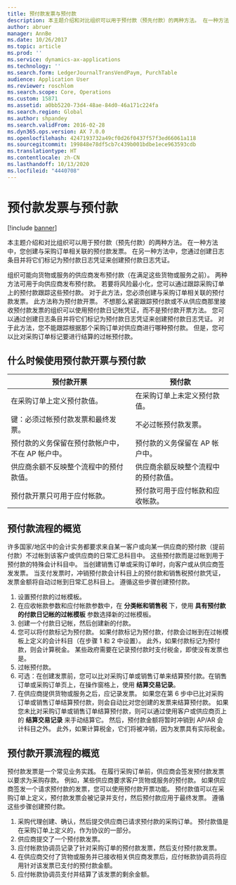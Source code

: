 ```yaml
---
title: 预付款发票与预付款
description: 本主题介绍和对比组织可以用于预付款（预先付款）的两种方法。 在一种方法中，您创建与采购订单相关联的预付款发票。 在另一种方法中，您通过创建日志条目并将它们标记为预付款日志凭证来创建预付款日志凭证。
author: abruer
manager: AnnBe
ms.date: 10/26/2017
ms.topic: article
ms.prod: ''
ms.service: dynamics-ax-applications
ms.technology: ''
ms.search.form: LedgerJournalTransVendPaym, PurchTable
audience: Application User
ms.reviewer: roschlom
ms.search.scope: Core, Operations
ms.custom: 15871
ms.assetid: a0bb5220-73d4-48ae-84d0-46a171c224fa
ms.search.region: Global
ms.author: shpandey
ms.search.validFrom: 2016-02-28
ms.dyn365.ops.version: AX 7.0.0
ms.openlocfilehash: 4247193732a49cf0d26f0437f57f3ed66061a118
ms.sourcegitcommit: 199848e78df5cb7c439b001bdbe1ece963593cdb
ms.translationtype: HT
ms.contentlocale: zh-CN
ms.lasthandoff: 10/13/2020
ms.locfileid: "4440708"
---
```

# <a name="prepayment-invoices-vs-prepayments"></a>预付款发票与预付款

[!include [banner](../includes/banner.md)]

本主题介绍和对比组织可以用于预付款（预先付款）的两种方法。 在一种方法中，您创建与采购订单相关联的预付款发票。 在另一种方法中，您通过创建日志条目并将它们标记为预付款日志凭证来创建预付款日志凭证。

组织可能向货物或服务的供应商发布预付款（在满足这些货物或服务之前）。 两种方法可用于向供应商发布预付款。 若要将风险最小化，您可以通过跟踪采购订单上的预付款跟踪这些预付款。 对于此方法，您必须创建与采购订单相关联的预付款发票。 此方法称为预付款开票。 不想那么紧密跟踪预付款或不从供应商那里接收预付款发票的组织可以使用预付款日记帐凭证，而不是预付款开票方法。 您可以通过创建日志条目并将它们标记为预付款日志凭证来创建预付款日志凭证。 对于此方法，您不能跟踪根据那个采购订单对供应商进行哪种预付款。 但是，您可以比对采购订单标记要进行结算的过帐预付款。

## <a name="when-to-use-prepayment-invoicing-vs-prepayments"></a>什么时候使用预付款开票与预付款

| 预付款开票                                                                | 预付款                                                              |
|-------------------------------------------------------------------------------------|--------------------------------------------------------------------------|
| 在采购订单上定义预付款值。                                    | 在采购订单上未定义预付款值。                    |
| 键：必须过帐预付款发票和最终发票。                       | 不必过帐预付款发票。                                    |
| 预付款的义务保留在预付款帐户中，不在 AP 帐户中。 | 预付款的义务保留在 AP 帐户中。                  |
| 供应商余额不反映整个流程中的预付款值。     | 供应商余额反映整个流程中的预付款值。 |
| 预付款开票只可用于应付帐款。                         | 预付款可用于应付帐款和应收帐款。    |

## <a name="overview-of-the-prepayment-process"></a>预付款流程的概览
许多国家/地区中的会计实务都要求来自某一客户或向某一供应商的预付款（提前付款）不过帐到该客户或供应商的日常汇总科目中。 这些预付款而是过帐到用于预付款的特殊会计科目中。 当创建销售订单或采购订单时，向客户或从供应商签发发票。 当支付发票时，冲销预付款会计科目上的预付款和销售税预付款凭证，发票金额将自动过帐到日常汇总科目上。 遵循这些步骤创建预付款。

1.  设置预付款的过帐模板。
2.  在应收帐款参数和应付帐款参数中，在 **分类帐和销售税** 下，使用 **具有预付款的付款日记帐的过帐模板** 参数选择新的过帐模板。
3.  创建一个付款日记帐，然后创建新的付款。
4.  您可以将付款标记为预付款。 如果付款标记为预付款，付款会过帐到在过帐模板上定义的会计科目（在步骤 1 和 2 中设置）。 此外，如果付款标记为预付款，则会计算税金。 某些政府需要在记录预付款时支付税金，即使没有发票也是。
5.  过帐预付款。
6.  可选：在创建发票前，您可以比对采购订单或销售订单来结算预付款。在销售订单或采购订单页上，在操作窗格上，使用 **结算交易记录**。
7.  在供应商提供货物或服务之后，应记录发票。 如果您在第 6 步中已比对采购订单或销售订单结算预付款，则会自动比对您创建的发票来结算预付款。 如果您未比对采购订单或销售订单结算预付款，则可以通过使用客户或供应商页上的 **结算交易记录** 来手动结算它。 然后，预付款金额将暂时冲销到 AP/AR 会计科目之外。 此外，如果计算税金，它们将被冲销，因为发票具有实际税金。

## <a name="overview-of-the-prepayment-invoicing-process"></a>预付款开票流程的概览
预付款发票是一个常见业务实践。 在履行采购订单前，供应商会签发预付款发票以要求为采购存款。 例如，某些供应商要求客户货物或服务的预付款。 如果供应商签发一个请求预付款的发票，您可以使用预付款开票功能。 预付款值可以在采购订单上定义，预付款发票会被记录并支付，然后预付款应用于最终发票。 遵循这些步骤创建预付款。

1.  采购代理创建、确认，然后提交供应商已请求预付款的采购订单。 预付款值是在采购订单上定义的，作为协议的一部分。
2.  供应商提交了一个预付款发票。
3.  应付帐款协调员记录了针对采购订单的预付款发票，然后支付预付款发票。
4.  在供应商交付了货物或服务并已接收相关供应商发票后，应付帐款协调员将应用针对该发票已支付的预付款金额。
5.  应付帐款协调员支付并结算了该发票的剩余金额。




